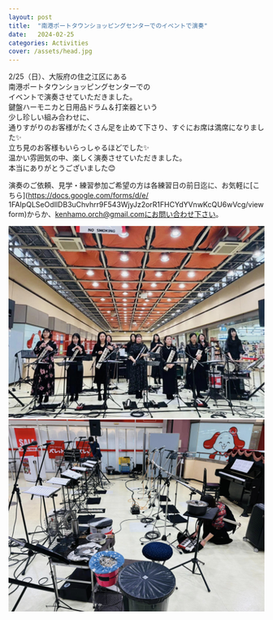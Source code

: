 ```yaml
---
layout: post
title:  "南港ポートタウンショッピングセンターでのイベントで演奏"
date:   2024-02-25
categories: Activities
cover: /assets/head.jpg
---
```


 2/25（日）、大阪府の住之江区にある  
南港ポートタウンショッピングセンターでの  
イベントで演奏させていただきました。  
鍵盤ハーモニカと日用品ドラム＆打楽器という  
少し珍しい組み合わせに、  
通りすがりのお客様がたくさん足を止めて下さり、すぐにお席は満席になりました✨  
立ち見のお客様もいらっしゃるほどでした✨  
温かい雰囲気の中、楽しく演奏させていただきました。  
本当にありがとうございました😊  
  
演奏のご依頼、見学・練習参加ご希望の方は各練習日の前日迄に、お気軽に[こちら](https://docs.google.com/forms/d/e/  1FAIpQLSeOdIlDB3uChvhrr9F543WjyJz2orR1FHCYdYVnwKcQU6wVcg/viewform)からか、kenhamo.orch@gmail.comにお問い合わせ下さい。 
  
<img border="0" src="/assets/20240225-1.jpg">   
<img border="0" src="/assets/20240225-2.jpg">   